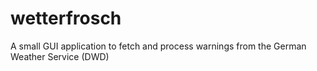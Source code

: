 # wetterfrosch
A small GUI application to fetch and process warnings from the German Weather Service (DWD)
